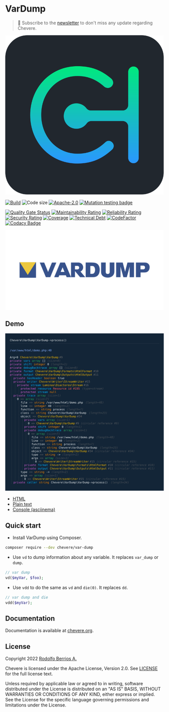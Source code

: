 # VarDump

> 🔔 Subscribe to the [newsletter](https://newsletter.chevereto.com/subscription?f=gTmksA6763vPCG763763kYCOTgWu6Kx4BPohVDY97aHddrqis6B763cHay8dhtmMKlI6r3vUfGREZmSvDNNGj3MlrRJV7A) to don't miss any update regarding Chevere.

![Chevere](chevere.svg)

[![Build](https://img.shields.io/github/workflow/status/chevere/var-dump/Test?style=flat-square)](https://github.com/chevere/var-dump/actions) ![Code size](https://img.shields.io/github/languages/code-size/chevere/var-dump?style=flat-square) [![Apache-2.0](https://img.shields.io/github/license/chevere/var-dump?style=flat-square)](LICENSE) [![Mutation testing badge](https://img.shields.io/endpoint?style=flat-square&url=https%3A%2F%2Fbadge-api.stryker-mutator.io%2Fgithub.com%2Fchevere%2Fvar-dump%2F0.4)](https://dashboard.stryker-mutator.io/reports/github.com/chevere/var-dump/0.4)

[![Quality Gate Status](https://sonarcloud.io/api/project_badges/measure?project=chevere_var-dump&metric=alert_status)](https://sonarcloud.io/dashboard?id=chevere_var-dump) [![Maintainability Rating](https://sonarcloud.io/api/project_badges/measure?project=chevere_var-dump&metric=sqale_rating)](https://sonarcloud.io/dashboard?id=chevere_var-dump) [![Reliability Rating](https://sonarcloud.io/api/project_badges/measure?project=chevere_var-dump&metric=reliability_rating)](https://sonarcloud.io/dashboard?id=chevere_var-dump) [![Security Rating](https://sonarcloud.io/api/project_badges/measure?project=chevere_var-dump&metric=security_rating)](https://sonarcloud.io/dashboard?id=chevere_var-dump) [![Coverage](https://sonarcloud.io/api/project_badges/measure?project=chevere_var-dump&metric=coverage)](https://sonarcloud.io/dashboard?id=chevere_var-dump) [![Technical Debt](https://sonarcloud.io/api/project_badges/measure?project=chevere_var-dump&metric=sqale_index)](https://sonarcloud.io/dashboard?id=chevere_var-dump) [![CodeFactor](https://www.codefactor.io/repository/github/chevere/var-dump/badge)](https://www.codefactor.io/repository/github/chevere/var-dump) [![Codacy Badge](https://app.codacy.com/project/badge/Grade/1f8286c311934c45b96c0a6b3d33204f)](https://www.codacy.com/gh/chevere/var-dump/dashboard)

![VarDump](.github/banner/var-dump-social.svg)

## Demo

![HTML demo](demo/demo.svg)

* [HTML](https://chevere.github.io/var-dump/demo/output/html.html)
* [Plain text](https://chevere.github.io/var-dump/demo/output/plain.txt)
* [Console (asciinema)](https://asciinema.org/a/496889)

## Quick start

* Install VarDump using Composer.

```sh
composer require --dev chevere/var-dump
```

* Use `vd` to dump information about any variable. It replaces `var_dump` or `dump`.

```php
// var dump
vd($myVar, $foo);
```

* Use `vdd` to do the same as `vd` and `die(0)`. It replaces `dd`.

```php
// var dump and die
vdd($myVar);
```

## Documentation

Documentation is available at [chevere.org](https://chevere.org/packages/var-dump).

## License

Copyright 2022 [Rodolfo Berrios A.](https://rodolfoberrios.com/)

Chevere is licensed under the Apache License, Version 2.0. See [LICENSE](LICENSE) for the full license text.

Unless required by applicable law or agreed to in writing, software distributed under the License is distributed on an "AS IS" BASIS, WITHOUT WARRANTIES OR CONDITIONS OF ANY KIND, either express or implied. See the License for the specific language governing permissions and limitations under the License.
